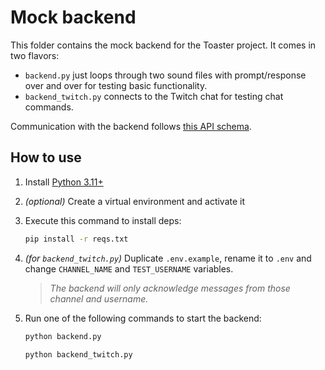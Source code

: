 # Mock backend

This folder contains the mock backend for the Toaster project. It comes in two flavors:

- `backend.py` just loops through two sound files with prompt/response over and over for testing basic functionality.
- `backend_twitch.py` connects to the Twitch chat for testing chat commands.

Communication with the backend follows [this API schema](API_SCHEMA.md).

## How to use

1. Install [Python 3.11+](https://www.python.org/downloads/)
2. *(optional)* Create a virtual environment and activate it
3. Execute this command to install deps:

    ```bash
    pip install -r reqs.txt
    ```

4. *(for `backend_twitch.py`)* Duplicate `.env.example`, rename it to `.env` and change `CHANNEL_NAME` and `TEST_USERNAME` variables.

    > *The backend will only acknowledge messages from those channel and username.*

5. Run one of the following commands to start the backend:

    ```bash
    python backend.py
    ```

    ```bash
    python backend_twitch.py
    ```
